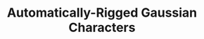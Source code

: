 ---
featured: true
title: "Automatically-Rigged Gaussian Characters"
authors: 
  - "Sean Brynjólfsson"
  - "Justin Tien-Smith"
  - "Evan Zhang"
description: ""
media: 
  - content: "grig.gif"
    alt_text: "..."
  - content: "grig2.gif"
    alt_text: "..."
links:
  - url: ""
    text: "Github"
---